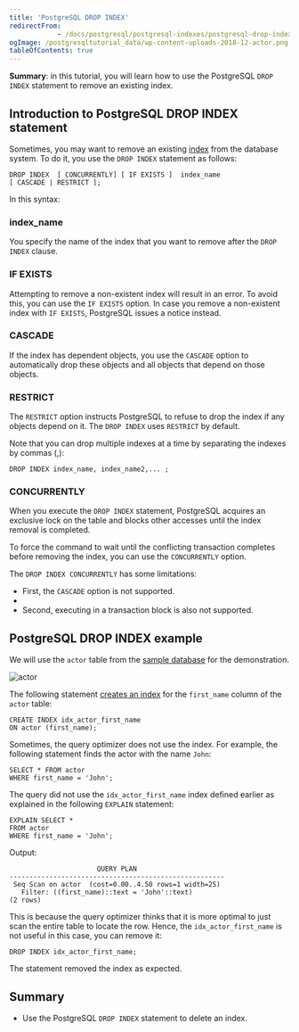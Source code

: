 ```yaml
---
title: 'PostgreSQL DROP INDEX'
redirectFrom: 
            - /docs/postgresql/postgresql-indexes/postgresql-drop-index/
ogImage: /postgresqltutorial_data/wp-content-uploads-2018-12-actor.png
tableOfContents: true
---
```



**Summary**: in this tutorial, you will learn how to use the PostgreSQL `DROP INDEX` statement to remove an existing index.

## Introduction to PostgreSQL DROP INDEX statement

Sometimes, you may want to remove an existing [index](https://www.postgresqltutorial.com/postgresql-indexes/) from the database system. To do it, you use the `DROP INDEX` statement as follows:

```
DROP INDEX  [ CONCURRENTLY] [ IF EXISTS ]  index_name
[ CASCADE | RESTRICT ];
```

In this syntax:

### index_name

You specify the name of the index that you want to remove after the `DROP INDEX` clause.

### IF EXISTS

Attempting to remove a non-existent index will result in an error. To avoid this, you can use the `IF EXISTS` option. In case you remove a non-existent index with `IF EXISTS`, PostgreSQL issues a notice instead.

### CASCADE

If the index has dependent objects, you use the `CASCADE` option to automatically drop these objects and all objects that depend on those objects.

### RESTRICT

The `RESTRICT` option instructs PostgreSQL to refuse to drop the index if any objects depend on it. The `DROP INDEX` uses `RESTRICT` by default.

Note that you can drop multiple indexes at a time by separating the indexes by commas (,):

```
DROP INDEX index_name, index_name2,... ;
```

### CONCURRENTLY

When you execute the `DROP INDEX` statement, PostgreSQL acquires an exclusive lock on the table and blocks other accesses until the index removal is completed.

To force the command to wait until the conflicting transaction completes before removing the index, you can use the `CONCURRENTLY` option.

The `DROP INDEX CONCURRENTLY` has some limitations:

- First, the `CASCADE` option is not supported.
-
- Second, executing in a transaction block is also not supported.

## PostgreSQL DROP INDEX example

We will use the `actor` table from the [sample database](https://www.postgresqltutorial.com/postgresql-getting-started/postgresql-sample-database/) for the demonstration.

![actor](/postgresqltutorial_data/wp-content-uploads-2018-12-actor.png)

The following statement [creates an index](https://www.postgresqltutorial.com/postgresql-indexes/postgresql-create-index/) for the `first_name` column of the `actor` table:

```
CREATE INDEX idx_actor_first_name
ON actor (first_name);
```

Sometimes, the query optimizer does not use the index. For example, the following statement finds the actor with the name `John`:

```
SELECT * FROM actor
WHERE first_name = 'John';
```

The query did not use the `idx_actor_first_name` index defined earlier as explained in the following `EXPLAIN` statement:

```
EXPLAIN SELECT *
FROM actor
WHERE first_name = 'John';
```

Output:

```
                      QUERY PLAN
------------------------------------------------------
 Seq Scan on actor  (cost=0.00..4.50 rows=1 width=25)
   Filter: ((first_name)::text = 'John'::text)
(2 rows)
```

This is because the query optimizer thinks that it is more optimal to just scan the entire table to locate the row. Hence, the `idx_actor_first_name` is not useful in this case, you can remove it:

```
DROP INDEX idx_actor_first_name;
```

The statement removed the index as expected.

## Summary

- Use the PostgreSQL `DROP INDEX` statement to delete an index.
